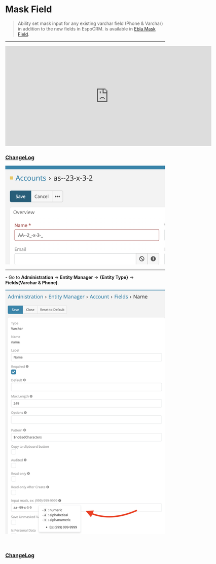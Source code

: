 # Mask Field <a href="https://www.eblasoft.com.tr/espocrm-extension-page/espocrm-mask-field" target="_blank" id="ext-version" data-id="63495a03a6ca8d16c"></a>

> Ability set mask input for any existing varchar field (Phone & Varchar) in addition to the new fields in EspoCRM.
> is available in [Ebla Mask Field](https://www.eblasoft.com.tr/espocrm-extension-page/espocrm-mask-field).

---

<iframe width="650" height="315" src="https://www.youtube.com/embed/q1HM6IPTw_w" frameborder="0" allow="accelerometer; autoplay; clipboard-write; encrypted-media; gyroscope; picture-in-picture" allowfullscreen></iframe>

<br>

### <font color=gray> [ChangeLog](changelog.md) </font>

![mask field](../../_static/images/extensions/mask-field/mask-field.png)

---

**-** Go to **Administration** -> **Entity Manager** -> **{Entity Type}** -> **Fields(Varchar & Phone)**.

![mask field op](../../_static/images/extensions/mask-field/mask-field-op.png)

<br>

### <font color=gray> [ChangeLog](changelog.md) </font>